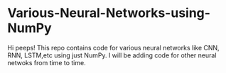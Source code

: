 # Various-Neural-Networks-using-NumPy
Hi peeps! This repo contains code for various neural networks like CNN, RNN, LSTM,etc using just NumPy. I will be adding code for other neural netwoks from time to time.
